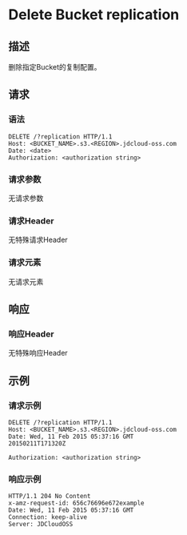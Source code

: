 # Delete Bucket replication

## 描述
删除指定Bucket的复制配置。

## 请求
### 语法
```HTTP
DELETE /?replication HTTP/1.1
Host: <BUCKET_NAME>.s3.<REGION>.jdcloud-oss.com
Date: <date>
Authorization: <authorization string> 
```
### 请求参数
无请求参数
### 请求Header
无特殊请求Header
### 请求元素
无请求元素

## 响应
### 响应Header
无特殊响应Header

## 示例
### 请求示例
```HTTP
DELETE /?replication HTTP/1.1
Host: <BUCKET_NAME>.s3.<REGION>.jdcloud-oss.com
Date: Wed, 11 Feb 2015 05:37:16 GMT
20150211T171320Z

Authorization: <authorization string> 
```
### 响应示例
```HTTP
HTTP/1.1 204 No Content  
x-amz-request-id: 656c76696e672example  
Date: Wed, 11 Feb 2015 05:37:16 GMT
Connection: keep-alive  
Server: JDCloudOSS    
```
